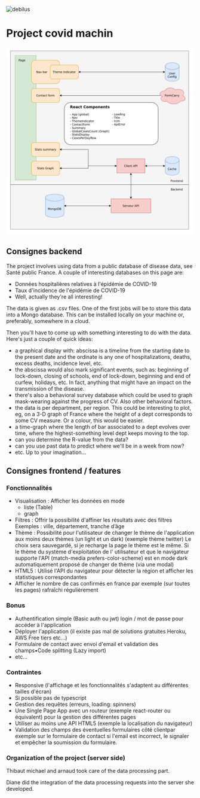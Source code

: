 ![debilus](https://user-images.githubusercontent.com/57394745/109401576-cafeb700-794f-11eb-898c-1f5ce7fddd72.png)

# Project covid machin

![](./assets/PlagueIncGo.png)

## Consignes backend

The project involves using data from a public database of disease data, see Santé public France. A couple of interesting
databases on this page are:

* Données hospitalières relatives à l'épidémie de COVID-19
* Taux d'incidence de l'épidémie de COVID-19
* Well, actually they're all interesting!

The data is given as .csv files. One of the first jobs will be to store this data into a Mongo database. This can be
installed locally on your machine or, preferably, somewhere in a cloud.

Then you'll have to come up with something interesting to do with the data. Here's just a couple of quick ideas:

* a graphical display with: abscissa is a timeline from the starting date to the present date and the ordinate is any
  one of hospitalizations, deaths, excess deaths, incidence level, etc.
* the abscissa would also mark significant events, such as: beginning of lock-down, closing of schools, end of
  lock-down, beginning and end of curfew, holidays, etc. In fact, anything that might have an impact on the transmission
  of the disease.
* there's also a behavioral survey database which could be used to graph mask-wearing against the progress of CV. Also
  other behavioral factors.
* the data is per department, per region. This could be interesting to plot, eg, on a 3-D graph of France where the
  height of a dept corresponds to some CV measure. Or a colour, this would be easier.
* a time-graph where the length of bar associated to a dept evolves over time, where the highest-something level dept
  keeps moving to the top.
* can you determine the R-value from the data?
* can you use past data to predict where we'll be in a week from now?
* etc. Up to your imagination...

## Consignes frontend / features

### Fonctionnalités

- Visualisation : Afficher les données en mode
	- liste (Table)
	- graph
- Filtres : Offrir la possibilité d'affiner les résultats avec des filtres Exemples : ville, département, tranche d’âge
- Thème : Possibilité pour l'utilisateur de changer le thème de l'application aux moins deux thèmes (un light et un
  dark) (exemple thème twitter)
  Le choix sera sauvegardé, si je recharge la page le thème est le même. Si le thème du système d'exploitation de l'
  utilisateur et que le navigateur supporte l'API (match-media prefers-color-scheme) est en mode dark automatiquement
  proposé de changer de thème (via une modal)
- HTML5 : Utilisé l'API du navigateur pour détecter la région et afficher les statistiques correspondantes
- Afficher le nombre de cas confirmés en france par exemple (sur toutes les pages) rafraîchi régulièrement

### Bonus

- Authentification simple (Basic auth ou jwt) login / mot de passe pour accéder à l'application
- Déployer l'application (il existe pas mal de solutions gratuites Heroku, AWS Free tiers etc...)
- Formulaire de contact avec envoi d'email et validation des champs•Code splitting (Lazy import)
- etc...

### Contraintes

- Responsive (l'affichage et les fonctionnalités s'adaptent au différentes tailles d'écran)
- Si possible pas de typescript
- Gestion des requêtes (erreurs, loading: spinners)
- Une Single Page App avec un routeur (exemple react-router ou équivalent) pour la gestion des différentes pages
- Utiliser au moins une API HTML5 (exemple la localisation du navigateur)
- Validation des champs des éventuelles formulaires côté clientpar exemple sur le formulaire de contact si l'email est
  incorrect, le signaler et empêcher la soumission du formulaire.
  
### Organization of the project (server side)

Thibaut michael and arnaud took care of the data processing part.

Diane did the integration of the data processing requests into the server she developed.
